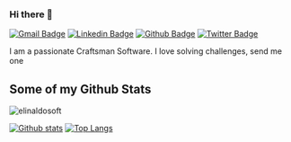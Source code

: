### Hi there 👋

[![Gmail Badge](https://img.shields.io/badge/-elinaldosoft@gmail.com-c14438?style=flat&logo=Gmail&logoColor=white&link=mailto:elinaldosoft@gmail.com)](mailto:elinaldosoft@gmail.com) 
[![Linkedin Badge](https://img.shields.io/badge/-elinaldosoft-0072b1?style=flat&logo=Linkedin&logoColor=white&link=https://www.linkedin.com/in/elinaldosoft/)](https://www.linkedin.com/in/elinaldosoft/) [![Github Badge](https://img.shields.io/badge/-elinaldosoft-grey?style=flat&logo=github&logoColor=white&link=https://github.com/elinaldosoft/)](https://www.github.com/elinaldosoft/) [![Twitter Badge](https://img.shields.io/badge/-elinaldosoft-00acee?style=flat&logo=twitter&logoColor=white&link=https://twitter.com/elinaldosoft/)](https://www.twitter.com/elinaldosoft/) <p align='left'>I am a passionate Craftsman Software. I love solving challenges, send me one </p>
## Some of my Github Stats
<p align=left> <img src=https://komarev.com/ghpvc/?username=elinaldosoft alt=elinaldosoft /> </p>

[![Github stats](https://github-readme-stats.vercel.app/api?username=elinaldosoft&show_icons=true&include_all_commits=true)](https://github.com/elinaldosoft/github-readme-stats)
[![Top Langs](https://github-readme-stats.vercel.app/api/top-langs/?username=elinaldosoft&layout=compact)](https://github.com/elinaldosoft/github-readme-stats)
